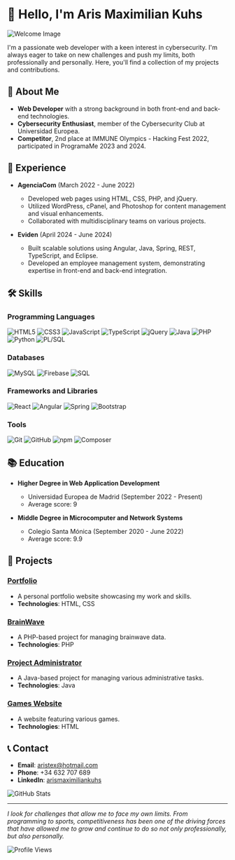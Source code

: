 # 👋 Hello, I'm Aris Maximilian Kuhs

![Welcome Image](https://via.placeholder.com/800x200/ff0000/ffffff?text=Welcome+to+my+GitHub+Profile!&size=50)

I'm a passionate web developer with a keen interest in cybersecurity. I'm always eager to take on new challenges and push my limits, both professionally and personally. Here, you'll find a collection of my projects and contributions.

## 🚀 About Me
- **Web Developer** with a strong background in both front-end and back-end technologies.
- **Cybersecurity Enthusiast**, member of the Cybersecurity Club at Universidad Europea.
- **Competitor**, 2nd place at IMMUNE Olympics - Hacking Fest 2022, participated in ProgramaMe 2023 and 2024.

## 💼 Experience
- **AgenciaCom** (March 2022 - June 2022)
  - Developed web pages using HTML, CSS, PHP, and jQuery.
  - Utilized WordPress, cPanel, and Photoshop for content management and visual enhancements.
  - Collaborated with multidisciplinary teams on various projects.

- **Eviden** (April 2024 - June 2024)
  - Built scalable solutions using Angular, Java, Spring, REST, TypeScript, and Eclipse.
  - Developed an employee management system, demonstrating expertise in front-end and back-end integration.

## 🛠️ Skills
### Programming Languages
![HTML5](https://img.shields.io/badge/HTML5-E34F26?style=for-the-badge&logo=html5&logoColor=white) ![CSS3](https://img.shields.io/badge/CSS3-1572B6?style=for-the-badge&logo=css3&logoColor=white) ![JavaScript](https://img.shields.io/badge/JavaScript-F7DF1E?style=for-the-badge&logo=javascript&logoColor=black) ![TypeScript](https://img.shields.io/badge/TypeScript-007ACC?style=for-the-badge&logo=typescript&logoColor=white) ![jQuery](https://img.shields.io/badge/jQuery-0769AD?style=for-the-badge&logo=jquery&logoColor=white) ![Java](https://img.shields.io/badge/Java-007396?style=for-the-badge&logo=java&logoColor=white) ![PHP](https://img.shields.io/badge/PHP-777BB4?style=for-the-badge&logo=php&logoColor=white) ![Python](https://img.shields.io/badge/Python-3776AB?style=for-the-badge&logo=python&logoColor=white) ![PL/SQL](https://img.shields.io/badge/PL%2FSQL-336791?style=for-the-badge&logo=oracle&logoColor=white)

### Databases
![MySQL](https://img.shields.io/badge/MySQL-4479A1?style=for-the-badge&logo=mysql&logoColor=white) ![Firebase](https://img.shields.io/badge/Firebase-FFCA28?style=for-the-badge&logo=firebase&logoColor=black) ![SQL](https://img.shields.io/badge/SQL-336791?style=for-the-badge&logo=microsoft-sql-server&logoColor=white)

### Frameworks and Libraries
![React](https://img.shields.io/badge/React-61DAFB?style=for-the-badge&logo=react&logoColor=black) ![Angular](https://img.shields.io/badge/Angular-DD0031?style=for-the-badge&logo=angular&logoColor=white) ![Spring](https://img.shields.io/badge/Spring-6DB33F?style=for-the-badge&logo=spring&logoColor=white) ![Bootstrap](https://img.shields.io/badge/Bootstrap-563D7C?style=for-the-badge&logo=bootstrap&logoColor=white)

### Tools
![Git](https://img.shields.io/badge/Git-F05032?style=for-the-badge&logo=git&logoColor=white) ![GitHub](https://img.shields.io/badge/GitHub-181717?style=for-the-badge&logo=github&logoColor=white) ![npm](https://img.shields.io/badge/npm-CB3837?style=for-the-badge&logo=npm&logoColor=white) ![Composer](https://img.shields.io/badge/Composer-885630?style=for-the-badge&logo=composer&logoColor=white)

## 📚 Education
- **Higher Degree in Web Application Development**
  - Universidad Europea de Madrid (September 2022 - Present)
  - Average score: 9

- **Middle Degree in Microcomputer and Network Systems**
  - Colegio Santa Mónica (September 2020 - June 2022)
  - Average score: 9.9

## 🌟 Projects
### [Portfolio](https://github.com/Aristex12/Portfolio)
- A personal portfolio website showcasing my work and skills.
- **Technologies**: HTML, CSS

### [BrainWave](https://github.com/Aristex12/BrainWave)
- A PHP-based project for managing brainwave data.
- **Technologies**: PHP

### [Project Administrator](https://github.com/Aristex12/Project_Administrator)
- A Java-based project for managing various administrative tasks.
- **Technologies**: Java

### [Games Website](https://github.com/Aristex12/Games_Website)
- A website featuring various games.
- **Technologies**: HTML

## 📞 Contact
- **Email**: aristex@hotmail.com
- **Phone**: +34 632 707 689
- **LinkedIn**: [arismaximiliankuhs](https://www.linkedin.com/in/arismaximiliankuhs)

![GitHub Stats](https://github-readme-stats.vercel.app/api?username=Aristex12&show_icons=true&theme=radical)

---

*I look for challenges that allow me to face my own limits. From programming to sports, competitiveness has been one of the driving forces that have allowed me to grow and continue to do so not only professionally, but also personally.*

![Profile Views](https://komarev.com/ghpvc/?username=Aristex12&color=blueviolet)

